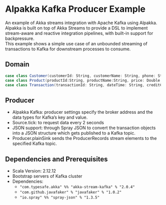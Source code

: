 # Alpakka Kafka Producer Example
An example of Akka streams integration with Apache Kafka using Alpakka. Alpakka is built on top of Akka Streams to provide a DSL to implement stream-aware and reactive integration pipelines, with built-in support for backpressure. <br />
This example shows a simple use case of an unbounded streaming of transactions to Kafka for downstream processes to consume. 
 
## Domain

```scala
case class Customer(customerId: String, customerName: String, phone: String, address: String)
case class Product(productId:String, productName:String, price: Double, color: String)
case class Transaction(transactionId: String, dateTime: String, creditCard: String, creditCardType:String, product:Product, customer: Customer)
```
## Producer

* Alpakka Kafka: producer settings specify the broker address and the data types for Kafka’s key and value.
* Source.tick: to request data every 2 seconds 
* JSON support: through Spray JSON to convert the transaction objects into a JSON structure which gets published to a Kafka topic.
* Producer.plainSink sends the ProducerRecords stream elements to the specified Kafka topic.

## Dependencies and Prerequisites

* Scala Version: 2.12.12
* Bootstrap servers of Kafka cluster
* Dependencies:
   * ```"com.typesafe.akka" %% "akka-stream-kafka" % "2.0.4"```
   * ```"com.github.javafaker" % "javafaker" % "1.0.2"```
   * ```"io.spray" %% "spray-json" % "1.3.5"```